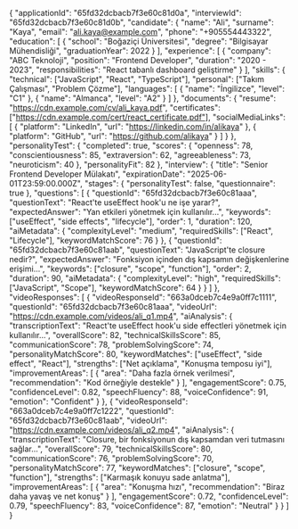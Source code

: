 {
  "applicationId": "65fd32dcbacb7f3e60c81d0a",
  "interviewId": "65fd32dcbacb7f3e60c81d0b",
  "candidate": {
    "name": "Ali",
    "surname": "Kaya",
    "email": "ali.kaya@example.com",
    "phone": "+905554443322",
    "education": [
      {
        "school": "Boğaziçi Üniversitesi",
        "degree": "Bilgisayar Mühendisliği",
        "graduationYear": 2022
      }
    ],
    "experience": [
      {
        "company": "ABC Teknoloji",
        "position": "Frontend Developer",
        "duration": "2020 - 2023",
        "responsibilities": "React tabanlı dashboard geliştirme"
      }
    ],
    "skills": {
      "technical": ["JavaScript", "React", "TypeScript"],
      "personal": ["Takım Çalışması", "Problem Çözme"],
      "languages": [
        { "name": "İngilizce", "level": "C1" },
        { "name": "Almanca", "level": "A2" }
      ]
    },
    "documents": {
      "resume": "https://cdn.example.com/cv/ali_kaya.pdf",
      "certificates": ["https://cdn.example.com/cert/react_certificate.pdf"],
      "socialMediaLinks": [
        { "platform": "LinkedIn", "url": "https://linkedin.com/in/alikaya" },
        { "platform": "GitHub", "url": "https://github.com/alikaya" }
      ]
    }
  },
  "personalityTest": {
    "completed": true,
    "scores": {
      "openness": 78,
      "conscientiousness": 85,
      "extraversion": 62,
      "agreeableness": 73,
      "neuroticism": 40
    },
    "personalityFit": 82
  },
  "interview": {
    "title": "Senior Frontend Developer Mülakatı",
    "expirationDate": "2025-06-01T23:59:00.000Z",
    "stages": {
      "personalityTest": false,
      "questionnaire": true
    },
    "questions": [
      {
        "questionId": "65fd32dcbacb7f3e60c81aaa",
        "questionText": "React'te useEffect hook'u ne işe yarar?",
        "expectedAnswer": "Yan etkileri yönetmek için kullanılır...",
        "keywords": ["useEffect", "side effects", "lifecycle"],
        "order": 1,
        "duration": 120,
        "aiMetadata": {
          "complexityLevel": "medium",
          "requiredSkills": ["React", "Lifecycle"],
          "keywordMatchScore": 76
        }
      },
      {
        "questionId": "65fd32dcbacb7f3e60c81aab",
        "questionText": "JavaScript'te closure nedir?",
        "expectedAnswer": "Fonksiyon içinden dış kapsamın değişkenlerine erişimi...",
        "keywords": ["closure", "scope", "function"],
        "order": 2,
        "duration": 90,
        "aiMetadata": {
          "complexityLevel": "high",
          "requiredSkills": ["JavaScript", "Scope"],
          "keywordMatchScore": 64
        }
      }
    ]
  },
  "videoResponses": [
    {
      "videoResponseId": "663a0dceb7c4e9a0ff7c1111",
      "questionId": "65fd32dcbacb7f3e60c81aaa",
      "videoUrl": "https://cdn.example.com/videos/ali_q1.mp4",
      "aiAnalysis": {
        "transcriptionText": "React'te useEffect hook'u side effectleri yönetmek için kullanılır...",
        "overallScore": 82,
        "technicalSkillsScore": 85,
        "communicationScore": 78,
        "problemSolvingScore": 74,
        "personalityMatchScore": 80,
        "keywordMatches": ["useEffect", "side effect", "React"],
        "strengths": ["Net açıklama", "Konuşma temposu iyi"],
        "improvementAreas": [
          { "area": "Daha fazla örnek verilmesi", "recommendation": "Kod örneğiyle destekle" }
        ],
        "engagementScore": 0.75,
        "confidenceLevel": 0.82,
        "speechFluency": 88,
        "voiceConfidence": 91,
        "emotion": "Confident"
      }
    },
    {
      "videoResponseId": "663a0dceb7c4e9a0ff7c1222",
      "questionId": "65fd32dcbacb7f3e60c81aab",
      "videoUrl": "https://cdn.example.com/videos/ali_q2.mp4",
      "aiAnalysis": {
        "transcriptionText": "Closure, bir fonksiyonun dış kapsamdan veri tutmasını sağlar...",
        "overallScore": 79,
        "technicalSkillsScore": 80,
        "communicationScore": 76,
        "problemSolvingScore": 70,
        "personalityMatchScore": 77,
        "keywordMatches": ["closure", "scope", "function"],
        "strengths": ["Karmaşık konuyu sade anlatma"],
        "improvementAreas": [
          { "area": "Konuşma hızı", "recommendation": "Biraz daha yavaş ve net konuş" }
        ],
        "engagementScore": 0.72,
        "confidenceLevel": 0.79,
        "speechFluency": 83,
        "voiceConfidence": 87,
        "emotion": "Neutral"
      }
    }
  ]
}
